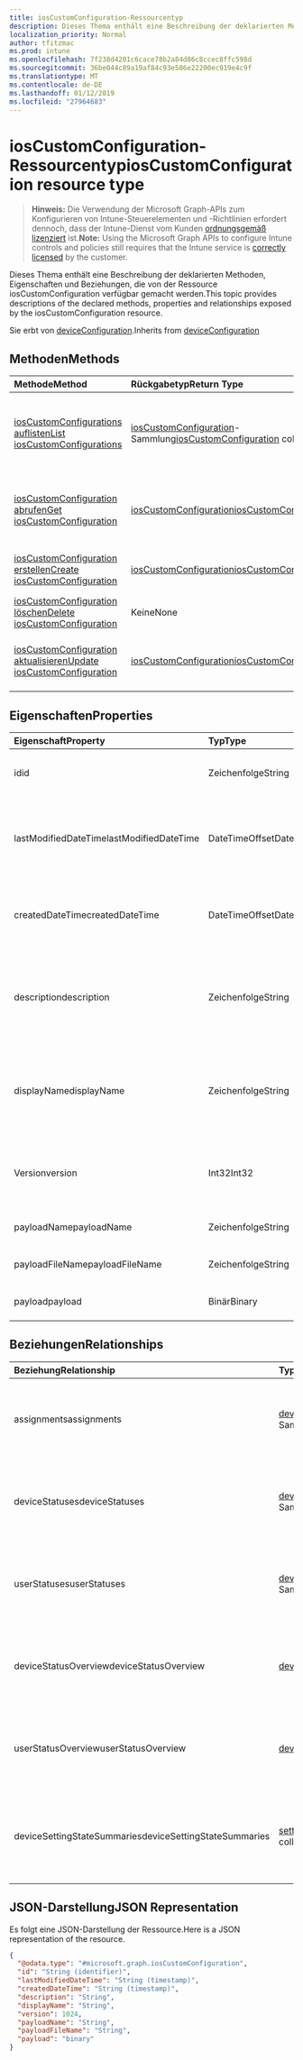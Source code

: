 ```yaml
---
title: iosCustomConfiguration-Ressourcentyp
description: Dieses Thema enthält eine Beschreibung der deklarierten Methoden, Eigenschaften und Beziehungen, die von der Ressource iosCustomConfiguration verfügbar gemacht werden.
localization_priority: Normal
author: tfitzmac
ms.prod: intune
ms.openlocfilehash: 7f238d4201c6cace78b2a84d86c8ccec8ffc598d
ms.sourcegitcommit: 36be044c89a19af84c93e586e22200ec919e4c9f
ms.translationtype: MT
ms.contentlocale: de-DE
ms.lasthandoff: 01/12/2019
ms.locfileid: "27964683"
---
```

# <a name="ioscustomconfiguration-resource-type"></a><span data-ttu-id="2fa00-103">iosCustomConfiguration-Ressourcentyp</span><span class="sxs-lookup"><span data-stu-id="2fa00-103">iosCustomConfiguration resource type</span></span>

> <span data-ttu-id="2fa00-104">**Hinweis:** Die Verwendung der Microsoft Graph-APIs zum Konfigurieren von Intune-Steuerelementen und -Richtlinien erfordert dennoch, dass der Intune-Dienst vom Kunden [ordnungsgemäß lizenziert](https://go.microsoft.com/fwlink/?linkid=839381) ist.</span><span class="sxs-lookup"><span data-stu-id="2fa00-104">**Note:** Using the Microsoft Graph APIs to configure Intune controls and policies still requires that the Intune service is [correctly licensed](https://go.microsoft.com/fwlink/?linkid=839381) by the customer.</span></span>

<span data-ttu-id="2fa00-105">Dieses Thema enthält eine Beschreibung der deklarierten Methoden, Eigenschaften und Beziehungen, die von der Ressource iosCustomConfiguration verfügbar gemacht werden.</span><span class="sxs-lookup"><span data-stu-id="2fa00-105">This topic provides descriptions of the declared methods, properties and relationships exposed by the iosCustomConfiguration resource.</span></span>

<span data-ttu-id="2fa00-106">Sie erbt von [deviceConfiguration](../resources/intune-deviceconfig-deviceconfiguration.md).</span><span class="sxs-lookup"><span data-stu-id="2fa00-106">Inherits from [deviceConfiguration](../resources/intune-deviceconfig-deviceconfiguration.md)</span></span>

## <a name="methods"></a><span data-ttu-id="2fa00-107">Methoden</span><span class="sxs-lookup"><span data-stu-id="2fa00-107">Methods</span></span>
|<span data-ttu-id="2fa00-108">Methode</span><span class="sxs-lookup"><span data-stu-id="2fa00-108">Method</span></span>|<span data-ttu-id="2fa00-109">Rückgabetyp</span><span class="sxs-lookup"><span data-stu-id="2fa00-109">Return Type</span></span>|<span data-ttu-id="2fa00-110">Beschreibung</span><span class="sxs-lookup"><span data-stu-id="2fa00-110">Description</span></span>|
|:---|:---|:---|
|[<span data-ttu-id="2fa00-111">iosCustomConfigurations auflisten</span><span class="sxs-lookup"><span data-stu-id="2fa00-111">List iosCustomConfigurations</span></span>](../api/intune-deviceconfig-ioscustomconfiguration-list.md)|<span data-ttu-id="2fa00-112">[iosCustomConfiguration](../resources/intune-deviceconfig-ioscustomconfiguration.md)-Sammlung</span><span class="sxs-lookup"><span data-stu-id="2fa00-112">[iosCustomConfiguration](../resources/intune-deviceconfig-ioscustomconfiguration.md) collection</span></span>|<span data-ttu-id="2fa00-113">Auflisten von Eigenschaften und Beziehungen der [iosCustomConfiguration](../resources/intune-deviceconfig-ioscustomconfiguration.md)-Objekte.</span><span class="sxs-lookup"><span data-stu-id="2fa00-113">List properties and relationships of the [iosCustomConfiguration](../resources/intune-deviceconfig-ioscustomconfiguration.md) objects.</span></span>|
|[<span data-ttu-id="2fa00-114">iosCustomConfiguration abrufen</span><span class="sxs-lookup"><span data-stu-id="2fa00-114">Get iosCustomConfiguration</span></span>](../api/intune-deviceconfig-ioscustomconfiguration-get.md)|[<span data-ttu-id="2fa00-115">iosCustomConfiguration</span><span class="sxs-lookup"><span data-stu-id="2fa00-115">iosCustomConfiguration</span></span>](../resources/intune-deviceconfig-ioscustomconfiguration.md)|<span data-ttu-id="2fa00-116">Lesen von Eigenschaften und Beziehungen des [iosCustomConfiguration](../resources/intune-deviceconfig-ioscustomconfiguration.md)-Objekts.</span><span class="sxs-lookup"><span data-stu-id="2fa00-116">Read properties and relationships of the [iosCustomConfiguration](../resources/intune-deviceconfig-ioscustomconfiguration.md) object.</span></span>|
|[<span data-ttu-id="2fa00-117">iosCustomConfiguration erstellen</span><span class="sxs-lookup"><span data-stu-id="2fa00-117">Create iosCustomConfiguration</span></span>](../api/intune-deviceconfig-ioscustomconfiguration-create.md)|[<span data-ttu-id="2fa00-118">iosCustomConfiguration</span><span class="sxs-lookup"><span data-stu-id="2fa00-118">iosCustomConfiguration</span></span>](../resources/intune-deviceconfig-ioscustomconfiguration.md)|<span data-ttu-id="2fa00-119">Erstellen eines neuen [iosCustomConfiguration](../resources/intune-deviceconfig-ioscustomconfiguration.md)-Objekts.</span><span class="sxs-lookup"><span data-stu-id="2fa00-119">Create a new [iosCustomConfiguration](../resources/intune-deviceconfig-ioscustomconfiguration.md) object.</span></span>|
|[<span data-ttu-id="2fa00-120">iosCustomConfiguration löschen</span><span class="sxs-lookup"><span data-stu-id="2fa00-120">Delete iosCustomConfiguration</span></span>](../api/intune-deviceconfig-ioscustomconfiguration-delete.md)|<span data-ttu-id="2fa00-121">Keine</span><span class="sxs-lookup"><span data-stu-id="2fa00-121">None</span></span>|<span data-ttu-id="2fa00-122">Löscht eine [iosCustomConfiguration](../resources/intune-deviceconfig-ioscustomconfiguration.md).</span><span class="sxs-lookup"><span data-stu-id="2fa00-122">Deletes a [iosCustomConfiguration](../resources/intune-deviceconfig-ioscustomconfiguration.md).</span></span>|
|[<span data-ttu-id="2fa00-123">iosCustomConfiguration aktualisieren</span><span class="sxs-lookup"><span data-stu-id="2fa00-123">Update iosCustomConfiguration</span></span>](../api/intune-deviceconfig-ioscustomconfiguration-update.md)|[<span data-ttu-id="2fa00-124">iosCustomConfiguration</span><span class="sxs-lookup"><span data-stu-id="2fa00-124">iosCustomConfiguration</span></span>](../resources/intune-deviceconfig-ioscustomconfiguration.md)|<span data-ttu-id="2fa00-125">Aktualisieren der Eigenschaften eines [iosCustomConfiguration](../resources/intune-deviceconfig-ioscustomconfiguration.md)-Objekts.</span><span class="sxs-lookup"><span data-stu-id="2fa00-125">Update the properties of a [iosCustomConfiguration](../resources/intune-deviceconfig-ioscustomconfiguration.md) object.</span></span>|

## <a name="properties"></a><span data-ttu-id="2fa00-126">Eigenschaften</span><span class="sxs-lookup"><span data-stu-id="2fa00-126">Properties</span></span>
|<span data-ttu-id="2fa00-127">Eigenschaft</span><span class="sxs-lookup"><span data-stu-id="2fa00-127">Property</span></span>|<span data-ttu-id="2fa00-128">Typ</span><span class="sxs-lookup"><span data-stu-id="2fa00-128">Type</span></span>|<span data-ttu-id="2fa00-129">Beschreibung</span><span class="sxs-lookup"><span data-stu-id="2fa00-129">Description</span></span>|
|:---|:---|:---|
|<span data-ttu-id="2fa00-130">id</span><span class="sxs-lookup"><span data-stu-id="2fa00-130">id</span></span>|<span data-ttu-id="2fa00-131">Zeichenfolge</span><span class="sxs-lookup"><span data-stu-id="2fa00-131">String</span></span>|<span data-ttu-id="2fa00-132">Schlüssel der Entität</span><span class="sxs-lookup"><span data-stu-id="2fa00-132">Key of the entity.</span></span> <span data-ttu-id="2fa00-133">Geerbt von [deviceConfiguration](../resources/intune-deviceconfig-deviceconfiguration.md).</span><span class="sxs-lookup"><span data-stu-id="2fa00-133">Inherited from [deviceConfiguration](../resources/intune-deviceconfig-deviceconfiguration.md)</span></span>|
|<span data-ttu-id="2fa00-134">lastModifiedDateTime</span><span class="sxs-lookup"><span data-stu-id="2fa00-134">lastModifiedDateTime</span></span>|<span data-ttu-id="2fa00-135">DateTimeOffset</span><span class="sxs-lookup"><span data-stu-id="2fa00-135">DateTimeOffset</span></span>|<span data-ttu-id="2fa00-136">Datum und Uhrzeit der letzten Änderung des Objekts.</span><span class="sxs-lookup"><span data-stu-id="2fa00-136">DateTime the object was last modified.</span></span> <span data-ttu-id="2fa00-137">Geerbt von [deviceConfiguration](../resources/intune-deviceconfig-deviceconfiguration.md).</span><span class="sxs-lookup"><span data-stu-id="2fa00-137">Inherited from [deviceConfiguration](../resources/intune-deviceconfig-deviceconfiguration.md)</span></span>|
|<span data-ttu-id="2fa00-138">createdDateTime</span><span class="sxs-lookup"><span data-stu-id="2fa00-138">createdDateTime</span></span>|<span data-ttu-id="2fa00-139">DateTimeOffset</span><span class="sxs-lookup"><span data-stu-id="2fa00-139">DateTimeOffset</span></span>|<span data-ttu-id="2fa00-140">Datum und Uhrzeit der Erstellung des Objekts.</span><span class="sxs-lookup"><span data-stu-id="2fa00-140">DateTime the object was created.</span></span> <span data-ttu-id="2fa00-141">Geerbt von [deviceConfiguration](../resources/intune-deviceconfig-deviceconfiguration.md).</span><span class="sxs-lookup"><span data-stu-id="2fa00-141">Inherited from [deviceConfiguration](../resources/intune-deviceconfig-deviceconfiguration.md)</span></span>|
|<span data-ttu-id="2fa00-142">description</span><span class="sxs-lookup"><span data-stu-id="2fa00-142">description</span></span>|<span data-ttu-id="2fa00-143">Zeichenfolge</span><span class="sxs-lookup"><span data-stu-id="2fa00-143">String</span></span>|<span data-ttu-id="2fa00-144">Beschreibung der Gerätekonfiguration (vom Administrator festgelegt).</span><span class="sxs-lookup"><span data-stu-id="2fa00-144">Admin provided description of the Device Configuration.</span></span> <span data-ttu-id="2fa00-145">Geerbt von [deviceConfiguration](../resources/intune-deviceconfig-deviceconfiguration.md).</span><span class="sxs-lookup"><span data-stu-id="2fa00-145">Inherited from [deviceConfiguration](../resources/intune-deviceconfig-deviceconfiguration.md)</span></span>|
|<span data-ttu-id="2fa00-146">displayName</span><span class="sxs-lookup"><span data-stu-id="2fa00-146">displayName</span></span>|<span data-ttu-id="2fa00-147">Zeichenfolge</span><span class="sxs-lookup"><span data-stu-id="2fa00-147">String</span></span>|<span data-ttu-id="2fa00-148">Name der Gerätekonfiguration (vom Administrator festgelegt).</span><span class="sxs-lookup"><span data-stu-id="2fa00-148">Admin provided name of the device configuration.</span></span> <span data-ttu-id="2fa00-149">Geerbt von [deviceConfiguration](../resources/intune-deviceconfig-deviceconfiguration.md).</span><span class="sxs-lookup"><span data-stu-id="2fa00-149">Inherited from [deviceConfiguration](../resources/intune-deviceconfig-deviceconfiguration.md)</span></span>|
|<span data-ttu-id="2fa00-150">Version</span><span class="sxs-lookup"><span data-stu-id="2fa00-150">version</span></span>|<span data-ttu-id="2fa00-151">Int32</span><span class="sxs-lookup"><span data-stu-id="2fa00-151">Int32</span></span>|<span data-ttu-id="2fa00-152">Version der Gerätekonfiguration.</span><span class="sxs-lookup"><span data-stu-id="2fa00-152">Version of the device configuration.</span></span> <span data-ttu-id="2fa00-153">Geerbt von [deviceConfiguration](../resources/intune-deviceconfig-deviceconfiguration.md).</span><span class="sxs-lookup"><span data-stu-id="2fa00-153">Inherited from [deviceConfiguration](../resources/intune-deviceconfig-deviceconfiguration.md)</span></span>|
|<span data-ttu-id="2fa00-154">payloadName</span><span class="sxs-lookup"><span data-stu-id="2fa00-154">payloadName</span></span>|<span data-ttu-id="2fa00-155">Zeichenfolge</span><span class="sxs-lookup"><span data-stu-id="2fa00-155">String</span></span>|<span data-ttu-id="2fa00-156">Name, der dem Benutzer angezeigt wird</span><span class="sxs-lookup"><span data-stu-id="2fa00-156">Name that is displayed to the user.</span></span>|
|<span data-ttu-id="2fa00-157">payloadFileName</span><span class="sxs-lookup"><span data-stu-id="2fa00-157">payloadFileName</span></span>|<span data-ttu-id="2fa00-158">Zeichenfolge</span><span class="sxs-lookup"><span data-stu-id="2fa00-158">String</span></span>|<span data-ttu-id="2fa00-159">Name der Nutzlastdatei (\*.mobileconfig</span><span class="sxs-lookup"><span data-stu-id="2fa00-159">Payload file name (\*.mobileconfig</span></span> | <span data-ttu-id="2fa00-160">\*.xml)</span><span class="sxs-lookup"><span data-stu-id="2fa00-160">\*.xml).</span></span>|
|<span data-ttu-id="2fa00-161">payload</span><span class="sxs-lookup"><span data-stu-id="2fa00-161">payload</span></span>|<span data-ttu-id="2fa00-162">Binär</span><span class="sxs-lookup"><span data-stu-id="2fa00-162">Binary</span></span>|<span data-ttu-id="2fa00-163">Nutzlast</span><span class="sxs-lookup"><span data-stu-id="2fa00-163">Payload.</span></span> <span data-ttu-id="2fa00-164">(UTF8-codiertes Bytearray)</span><span class="sxs-lookup"><span data-stu-id="2fa00-164">(UTF8 encoded byte array)</span></span>|

## <a name="relationships"></a><span data-ttu-id="2fa00-165">Beziehungen</span><span class="sxs-lookup"><span data-stu-id="2fa00-165">Relationships</span></span>
|<span data-ttu-id="2fa00-166">Beziehung</span><span class="sxs-lookup"><span data-stu-id="2fa00-166">Relationship</span></span>|<span data-ttu-id="2fa00-167">Typ</span><span class="sxs-lookup"><span data-stu-id="2fa00-167">Type</span></span>|<span data-ttu-id="2fa00-168">Beschreibung</span><span class="sxs-lookup"><span data-stu-id="2fa00-168">Description</span></span>|
|:---|:---|:---|
|<span data-ttu-id="2fa00-169">assignments</span><span class="sxs-lookup"><span data-stu-id="2fa00-169">assignments</span></span>|<span data-ttu-id="2fa00-170">[deviceConfigurationAssignment](../resources/intune-deviceconfig-deviceconfigurationassignment.md)-Sammlung</span><span class="sxs-lookup"><span data-stu-id="2fa00-170">[deviceConfigurationAssignment](../resources/intune-deviceconfig-deviceconfigurationassignment.md) collection</span></span>|<span data-ttu-id="2fa00-171">Liste der Zuweisungen für das Gerätekonfigurationsprofil.</span><span class="sxs-lookup"><span data-stu-id="2fa00-171">The list of assignments for the device configuration profile.</span></span> <span data-ttu-id="2fa00-172">Geerbt von [deviceConfiguration](../resources/intune-deviceconfig-deviceconfiguration.md).</span><span class="sxs-lookup"><span data-stu-id="2fa00-172">Inherited from [deviceConfiguration](../resources/intune-deviceconfig-deviceconfiguration.md)</span></span>|
|<span data-ttu-id="2fa00-173">deviceStatuses</span><span class="sxs-lookup"><span data-stu-id="2fa00-173">deviceStatuses</span></span>|<span data-ttu-id="2fa00-174">[deviceConfigurationDeviceStatus](../resources/intune-deviceconfig-deviceconfigurationdevicestatus.md)-Sammlung</span><span class="sxs-lookup"><span data-stu-id="2fa00-174">[deviceConfigurationDeviceStatus](../resources/intune-deviceconfig-deviceconfigurationdevicestatus.md) collection</span></span>|<span data-ttu-id="2fa00-175">Installationsstatus der Gerätekonfiguration nach Gerät.</span><span class="sxs-lookup"><span data-stu-id="2fa00-175">Device configuration installation status by device.</span></span> <span data-ttu-id="2fa00-176">Geerbt von [deviceConfiguration](../resources/intune-deviceconfig-deviceconfiguration.md).</span><span class="sxs-lookup"><span data-stu-id="2fa00-176">Inherited from [deviceConfiguration](../resources/intune-deviceconfig-deviceconfiguration.md)</span></span>|
|<span data-ttu-id="2fa00-177">userStatuses</span><span class="sxs-lookup"><span data-stu-id="2fa00-177">userStatuses</span></span>|<span data-ttu-id="2fa00-178">[deviceConfigurationUserStatus](../resources/intune-deviceconfig-deviceconfigurationuserstatus.md)-Sammlung</span><span class="sxs-lookup"><span data-stu-id="2fa00-178">[deviceConfigurationUserStatus](../resources/intune-deviceconfig-deviceconfigurationuserstatus.md) collection</span></span>|<span data-ttu-id="2fa00-179">Gerät Konfiguration Installationsstatus durch Benutzer.</span><span class="sxs-lookup"><span data-stu-id="2fa00-179">Device configuration installation status by user.</span></span> <span data-ttu-id="2fa00-180">Geerbt von [deviceConfiguration](../resources/intune-deviceconfig-deviceconfiguration.md).</span><span class="sxs-lookup"><span data-stu-id="2fa00-180">Inherited from [deviceConfiguration](../resources/intune-deviceconfig-deviceconfiguration.md)</span></span>|
|<span data-ttu-id="2fa00-181">deviceStatusOverview</span><span class="sxs-lookup"><span data-stu-id="2fa00-181">deviceStatusOverview</span></span>|[<span data-ttu-id="2fa00-182">deviceConfigurationDeviceOverview</span><span class="sxs-lookup"><span data-stu-id="2fa00-182">deviceConfigurationDeviceOverview</span></span>](../resources/intune-deviceconfig-deviceconfigurationdeviceoverview.md)|<span data-ttu-id="2fa00-183">Übersicht über den Status der Gerätekonfiguration nach Gerät. Geerbt von [deviceConfiguration](../resources/intune-deviceconfig-deviceconfiguration.md).</span><span class="sxs-lookup"><span data-stu-id="2fa00-183">Device Configuration devices status overview Inherited from [deviceConfiguration](../resources/intune-deviceconfig-deviceconfiguration.md)</span></span>|
|<span data-ttu-id="2fa00-184">userStatusOverview</span><span class="sxs-lookup"><span data-stu-id="2fa00-184">userStatusOverview</span></span>|[<span data-ttu-id="2fa00-185">deviceConfigurationUserOverview</span><span class="sxs-lookup"><span data-stu-id="2fa00-185">deviceConfigurationUserOverview</span></span>](../resources/intune-deviceconfig-deviceconfigurationuseroverview.md)|<span data-ttu-id="2fa00-186">Übersicht über den Status der Gerätekonfiguration nach Benutzer. Geerbt von [deviceConfiguration](../resources/intune-deviceconfig-deviceconfiguration.md).</span><span class="sxs-lookup"><span data-stu-id="2fa00-186">Device Configuration users status overview Inherited from [deviceConfiguration](../resources/intune-deviceconfig-deviceconfiguration.md)</span></span>|
|<span data-ttu-id="2fa00-187">deviceSettingStateSummaries</span><span class="sxs-lookup"><span data-stu-id="2fa00-187">deviceSettingStateSummaries</span></span>|<span data-ttu-id="2fa00-188"> [settingStateDeviceSummary](../resources/intune-deviceconfig-settingstatedevicesummary.md)-Sammlung</span><span class="sxs-lookup"><span data-stu-id="2fa00-188">[settingStateDeviceSummary](../resources/intune-deviceconfig-settingstatedevicesummary.md) collection</span></span>|<span data-ttu-id="2fa00-189">Übersicht über den Einstellungsstatus für die Gerätekonfiguration nach Gerät. Geerbt von [deviceConfiguration](../resources/intune-deviceconfig-deviceconfiguration.md)</span><span class="sxs-lookup"><span data-stu-id="2fa00-189">Device Configuration Setting State Device Summary Inherited from [deviceConfiguration](../resources/intune-deviceconfig-deviceconfiguration.md)</span></span>|

## <a name="json-representation"></a><span data-ttu-id="2fa00-190">JSON-Darstellung</span><span class="sxs-lookup"><span data-stu-id="2fa00-190">JSON Representation</span></span>
<span data-ttu-id="2fa00-191">Es folgt eine JSON-Darstellung der Ressource.</span><span class="sxs-lookup"><span data-stu-id="2fa00-191">Here is a JSON representation of the resource.</span></span>
<!-- {
  "blockType": "resource",
  "keyProperty": "id",
  "@odata.type": "microsoft.graph.iosCustomConfiguration"
}
-->
``` json
{
  "@odata.type": "#microsoft.graph.iosCustomConfiguration",
  "id": "String (identifier)",
  "lastModifiedDateTime": "String (timestamp)",
  "createdDateTime": "String (timestamp)",
  "description": "String",
  "displayName": "String",
  "version": 1024,
  "payloadName": "String",
  "payloadFileName": "String",
  "payload": "binary"
}
```



